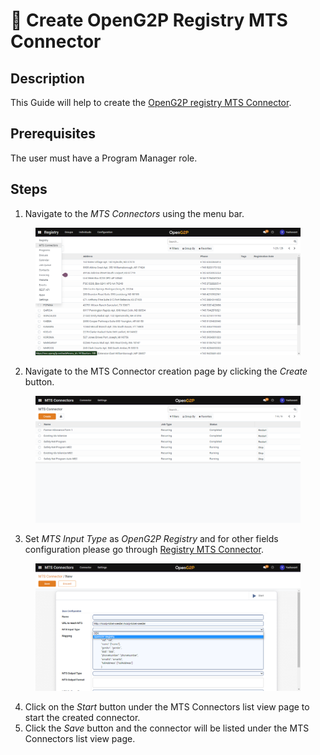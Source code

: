 # 📔 Create OpenG2P Registry MTS Connector

## Description

This Guide will help to create the [OpenG2P registry MTS Connector](https://github.com/OpenG2P/openg2p-documentation/blob/1.2.1/integrations/integration-with-mosip/registry-mts-connector.md).

## Prerequisites

The user must have a Program Manager role.

## Steps

1. Navigate to the _MTS Connectors_ using the menu bar.

<figure><img src="../../../../../.gitbook/assets/mts-connectors-menu-bar.png" alt=""><figcaption></figcaption></figure>

2. Navigate to the MTS Connector creation page by clicking the _Create_ button.

<figure><img src="../../../../../.gitbook/assets/connector-list-view-page.png" alt=""><figcaption></figcaption></figure>

3. Set _MTS Input Type_ as _OpenG2P Registry_ and for other fields configuration please go through [Registry MTS Connector](https://github.com/OpenG2P/openg2p-documentation/blob/1.2.1/integrations/integration-with-mosip/registry-mts-connector.md).

<figure><img src="../../../../../.gitbook/assets/mts-input-type-openg2p-registry.png" alt=""><figcaption></figcaption></figure>

4. Click on the _Start_ button under the MTS Connectors list view page to start the created connector.
5. Click the _Save_ button and the connector will be listed under the MTS Connectors list view page.
